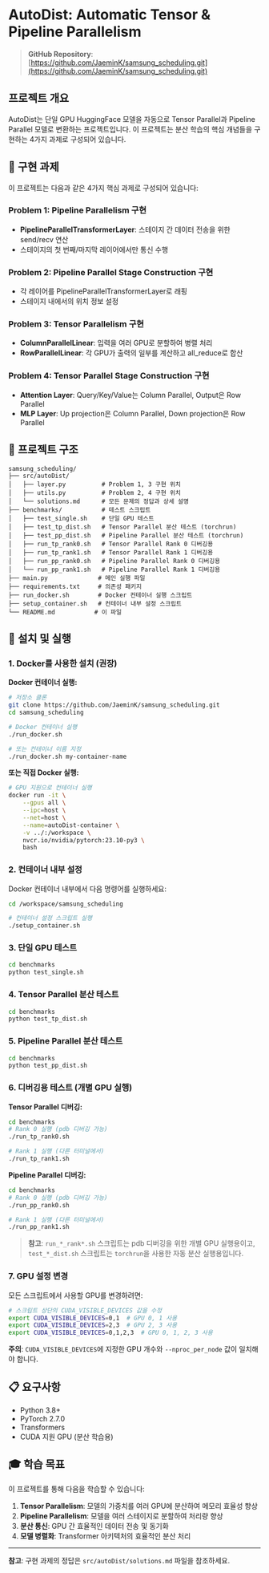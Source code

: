 # AutoDist: Automatic Tensor & Pipeline Parallelism

> **GitHub Repository**: [https://github.com/JaeminK/samsung_scheduling.git](https://github.com/JaeminK/samsung_scheduling.git)

## 프로젝트 개요

AutoDist는 단일 GPU HuggingFace 모델을 자동으로 Tensor Parallel과 Pipeline Parallel 모델로 변환하는 프로젝트입니다. 이 프로젝트는 분산 학습의 핵심 개념들을 구현하는 4가지 과제로 구성되어 있습니다.

## 🎯 구현 과제

이 프로젝트는 다음과 같은 4가지 핵심 과제로 구성되어 있습니다:



### Problem 1: Pipeline Parallelism 구현
- **PipelineParallelTransformerLayer**: 스테이지 간 데이터 전송을 위한 send/recv 연산
- 스테이지의 첫 번째/마지막 레이어에서만 통신 수행

### Problem 2: Pipeline Parallel Stage Construction 구현
- 각 레이어를 PipelineParallelTransformerLayer로 래핑
- 스테이지 내에서의 위치 정보 설정

### Problem 3: Tensor Parallelism 구현
- **ColumnParallelLinear**: 입력을 여러 GPU로 분할하여 병렬 처리
- **RowParallelLinear**: 각 GPU가 출력의 일부를 계산하고 all_reduce로 합산

### Problem 4: Tensor Parallel Stage Construction 구현
- **Attention Layer**: Query/Key/Value는 Column Parallel, Output은 Row Parallel
- **MLP Layer**: Up projection은 Column Parallel, Down projection은 Row Parallel



## 📁 프로젝트 구조

```
samsung_scheduling/
├── src/autoDist/
│   ├── layer.py          # Problem 1, 3 구현 위치
│   ├── utils.py          # Problem 2, 4 구현 위치
│   └── solutions.md      # 모든 문제의 정답과 상세 설명
├── benchmarks/           # 테스트 스크립트
│   ├── test_single.sh    # 단일 GPU 테스트
│   ├── test_tp_dist.sh   # Tensor Parallel 분산 테스트 (torchrun)
│   ├── test_pp_dist.sh   # Pipeline Parallel 분산 테스트 (torchrun)
│   ├── run_tp_rank0.sh   # Tensor Parallel Rank 0 디버깅용
│   ├── run_tp_rank1.sh   # Tensor Parallel Rank 1 디버깅용
│   ├── run_pp_rank0.sh   # Pipeline Parallel Rank 0 디버깅용
│   └── run_pp_rank1.sh   # Pipeline Parallel Rank 1 디버깅용
├── main.py              # 메인 실행 파일
├── requirements.txt     # 의존성 패키지
├── run_docker.sh        # Docker 컨테이너 실행 스크립트
├── setup_container.sh   # 컨테이너 내부 설정 스크립트
└── README.md           # 이 파일
```

## 🚀 설치 및 실행

### 1. Docker를 사용한 설치 (권장)

**Docker 컨테이너 실행:**
```bash
# 저장소 클론
git clone https://github.com/JaeminK/samsung_scheduling.git
cd samsung_scheduling

# Docker 컨테이너 실행
./run_docker.sh

# 또는 컨테이너 이름 지정
./run_docker.sh my-container-name
```

**또는 직접 Docker 실행:**
```bash
# GPU 지원으로 컨테이너 실행
docker run -it \
    --gpus all \
    --ipc=host \
    --net=host \
    --name=autoDist-container \
    -v ../:/workspace \
    nvcr.io/nvidia/pytorch:23.10-py3 \
    bash
```

### 2. 컨테이너 내부 설정

Docker 컨테이너 내부에서 다음 명령어를 실행하세요:

```bash
cd /workspace/samsung_scheduling

# 컨테이너 설정 스크립트 실행
./setup_container.sh
```

### 3. 단일 GPU 테스트

```bash
cd benchmarks
python test_single.sh
```

### 4. Tensor Parallel 분산 테스트

```bash
cd benchmarks
python test_tp_dist.sh
```

### 5. Pipeline Parallel 분산 테스트

```bash
cd benchmarks
python test_pp_dist.sh
```

### 6. 디버깅용 테스트 (개별 GPU 실행)

**Tensor Parallel 디버깅:**
```bash
cd benchmarks
# Rank 0 실행 (pdb 디버깅 가능)
./run_tp_rank0.sh

# Rank 1 실행 (다른 터미널에서)
./run_tp_rank1.sh
```

**Pipeline Parallel 디버깅:**
```bash
cd benchmarks
# Rank 0 실행 (pdb 디버깅 가능)
./run_pp_rank0.sh

# Rank 1 실행 (다른 터미널에서)
./run_pp_rank1.sh
```

> **참고**: `run_*_rank*.sh` 스크립트는 pdb 디버깅을 위한 개별 GPU 실행용이고, `test_*_dist.sh` 스크립트는 `torchrun`을 사용한 자동 분산 실행용입니다.

### 7. GPU 설정 변경

모든 스크립트에서 사용할 GPU를 변경하려면:

```bash
# 스크립트 상단의 CUDA_VISIBLE_DEVICES 값을 수정
export CUDA_VISIBLE_DEVICES=0,1  # GPU 0, 1 사용
export CUDA_VISIBLE_DEVICES=2,3  # GPU 2, 3 사용
export CUDA_VISIBLE_DEVICES=0,1,2,3  # GPU 0, 1, 2, 3 사용
```

**주의**: `CUDA_VISIBLE_DEVICES`에 지정한 GPU 개수와 `--nproc_per_node` 값이 일치해야 합니다.

## 📋 요구사항

- Python 3.8+
- PyTorch 2.7.0
- Transformers
- CUDA 지원 GPU (분산 학습용)

## 🎓 학습 목표

이 프로젝트를 통해 다음을 학습할 수 있습니다:

1. **Tensor Parallelism**: 모델의 가중치를 여러 GPU에 분산하여 메모리 효율성 향상
2. **Pipeline Parallelism**: 모델을 여러 스테이지로 분할하여 처리량 향상
3. **분산 통신**: GPU 간 효율적인 데이터 전송 및 동기화
4. **모델 병렬화**: Transformer 아키텍처의 효율적인 분산 처리


---

**참고**: 구현 과제의 정답은 `src/autoDist/solutions.md` 파일을 참조하세요.

